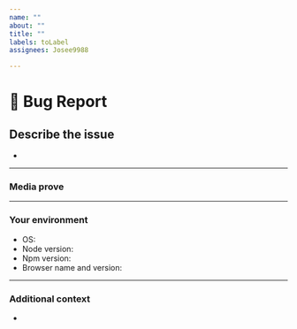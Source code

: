 ```yaml
---
name: ""
about: ""
title: ""
labels: toLabel
assignees: Josee9988

---
```


<!--📛📛📛📛📛📛📛📛📛📛📛📛📛📛📛📛📛📛📛📛📛📛📛📛📛📛📛📛📛📛

Oh hi there! 😄

To expedite issue processing please search open and closed issues before submitting a new one.
Please read our Rules of Conduct at: this repository `.github/CODE_OF_CONDUCT.md`

📛📛📛📛📛📛📛📛📛📛📛📛📛📛📛📛📛📛📛📛📛📛📛📛📛📛📛📛📛📛📛📛-->

# **🐞 Bug Report**

## **Describe the issue**
<!-- A clear and concise description of what the issue is about. -->

* 

---

### **Media prove**
<!-- If applicable, add screenshots or videos to help explain your problem. -->

---

### **Your environment**

<!-- use all the applicable bulleted list element for this specific issue,
and remove all the bulleted list elements that are not relevant for this issue. -->

 * OS: <!--[e.g. Ubuntu 5.4.0-26-generic x86_64 / Windows 1904 ...]--> 
 * Node version:
 * Npm version:
 * Browser name and version:

---

### **Additional context**
<!-- Add any other context or additional information about the issue here.-->

* 
